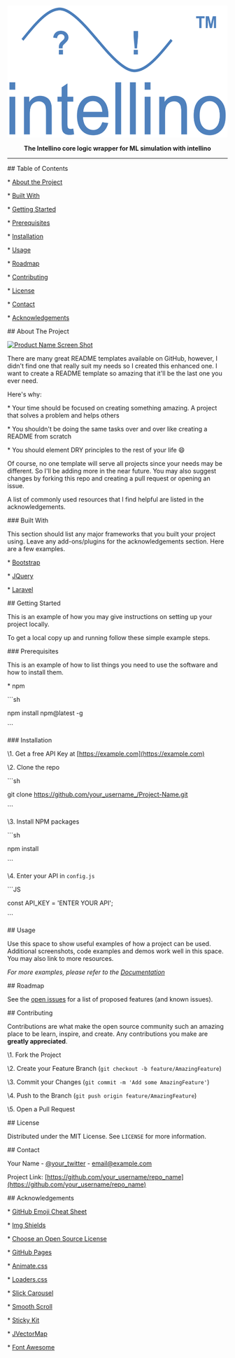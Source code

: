 <div align="center">



<img src="docs/source/_static/images/logo/intellino_logo.png" width="600" height="300">



**The Intellino core logic wrapper for ML simulation with intellino**

</div>

---



<!-- TABLE OF CONTENTS -->

\## Table of Contents



\* [About the Project](#about-the-project)

 \* [Built With](#built-with)

\* [Getting Started](#getting-started)

 \* [Prerequisites](#prerequisites)

 \* [Installation](#installation)

\* [Usage](#usage)

\* [Roadmap](#roadmap)

\* [Contributing](#contributing)

\* [License](#license)

\* [Contact](#contact)

\* [Acknowledgements](#acknowledgements)







<!-- ABOUT THE PROJECT -->

\## About The Project



[![Product Name Screen Shot][product-screenshot]](https://example.com)



There are many great README templates available on GitHub, however, I didn't find one that really suit my needs so I created this enhanced one. I want to create a README template so amazing that it'll be the last one you ever need.



Here's why:

\* Your time should be focused on creating something amazing. A project that solves a problem and helps others

\* You shouldn't be doing the same tasks over and over like creating a README from scratch

\* You should element DRY principles to the rest of your life :smile:



Of course, no one template will serve all projects since your needs may be different. So I'll be adding more in the near future. You may also suggest changes by forking this repo and creating a pull request or opening an issue.



A list of commonly used resources that I find helpful are listed in the acknowledgements.



\### Built With

This section should list any major frameworks that you built your project using. Leave any add-ons/plugins for the acknowledgements section. Here are a few examples.

\* [Bootstrap](https://getbootstrap.com)

\* [JQuery](https://jquery.com)

\* [Laravel](https://laravel.com)







<!-- GETTING STARTED -->

\## Getting Started



This is an example of how you may give instructions on setting up your project locally.

To get a local copy up and running follow these simple example steps.



\### Prerequisites



This is an example of how to list things you need to use the software and how to install them.

\* npm

\```sh

npm install npm@latest -g

\```



\### Installation



\1. Get a free API Key at [https://example.com](https://example.com)

\2. Clone the repo

\```sh

git clone https://github.com/your_username_/Project-Name.git

\```

\3. Install NPM packages

\```sh

npm install

\```

\4. Enter your API in `config.js`

\```JS

const API_KEY = 'ENTER YOUR API';

\```







<!-- USAGE EXAMPLES -->

\## Usage



Use this space to show useful examples of how a project can be used. Additional screenshots, code examples and demos work well in this space. You may also link to more resources.



_For more examples, please refer to the [Documentation](https://example.com)_







<!-- ROADMAP -->

\## Roadmap



See the [open issues](https://github.com/othneildrew/Best-README-Template/issues) for a list of proposed features (and known issues).







<!-- CONTRIBUTING -->

\## Contributing



Contributions are what make the open source community such an amazing place to be learn, inspire, and create. Any contributions you make are **greatly appreciated**.



\1. Fork the Project

\2. Create your Feature Branch (`git checkout -b feature/AmazingFeature`)

\3. Commit your Changes (`git commit -m 'Add some AmazingFeature'`)

\4. Push to the Branch (`git push origin feature/AmazingFeature`)

\5. Open a Pull Request







<!-- LICENSE -->

\## License



Distributed under the MIT License. See `LICENSE` for more information.







<!-- CONTACT -->

\## Contact



Your Name - [@your_twitter](https://twitter.com/your_username) - email@example.com



Project Link: [https://github.com/your_username/repo_name](https://github.com/your_username/repo_name)







<!-- ACKNOWLEDGEMENTS -->

\## Acknowledgements

\* [GitHub Emoji Cheat Sheet](https://www.webpagefx.com/tools/emoji-cheat-sheet)

\* [Img Shields](https://shields.io)

\* [Choose an Open Source License](https://choosealicense.com)

\* [GitHub Pages](https://pages.github.com)

\* [Animate.css](https://daneden.github.io/animate.css)

\* [Loaders.css](https://connoratherton.com/loaders)

\* [Slick Carousel](https://kenwheeler.github.io/slick)

\* [Smooth Scroll](https://github.com/cferdinandi/smooth-scroll)

\* [Sticky Kit](http://leafo.net/sticky-kit)

\* [JVectorMap](http://jvectormap.com)

\* [Font Awesome](https://fontawesome.com)











<!-- MARKDOWN LINKS & IMAGES -->

<!-- https://www.markdownguide.org/basic-syntax/#reference-style-links -->

[contributors-shield]: https://img.shields.io/github/contributors/othneildrew/Best-README-Template.svg?style=flat-square
[contributors-url]: https://github.com/othneildrew/Best-README-Template/graphs/contributors
[forks-shield]: https://img.shields.io/github/forks/othneildrew/Best-README-Template.svg?style=flat-square
[forks-url]: https://github.com/othneildrew/Best-README-Template/network/members
[stars-shield]: https://img.shields.io/github/stars/othneildrew/Best-README-Template.svg?style=flat-square
[stars-url]: https://github.com/othneildrew/Best-README-Template/stargazers
[issues-shield]: https://img.shields.io/github/issues/othneildrew/Best-README-Template.svg?style=flat-square
[issues-url]: https://github.com/othneildrew/Best-README-Template/issues
[license-shield]: https://img.shields.io/github/license/othneildrew/Best-README-Template.svg?style=flat-square
[license-url]: https://github.com/othneildrew/Best-README-Template/blob/master/LICENSE.txt
[linkedin-shield]: https://img.shields.io/badge/-LinkedIn-black.svg?style=flat-square&logo=linkedin&colorB=555
[linkedin-url]: https://linkedin.com/in/othneildrew
[product-screenshot]: images/screenshot.png